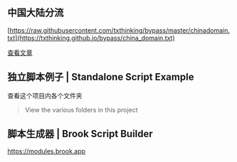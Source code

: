 ## 中国大陆分流

[https://raw.githubusercontent.com/txthinking/bypass/master/chinadomain.txt](https://txthinking.github.io/bypass/china_domain.txt)

[查看文章](https://www.txthinking.com/talks/articles/brook-china.article)

## 独立脚本例子 | Standalone Script Example

查看这个项目内各个文件夹
> View the various folders in this project

## 脚本生成器 | Brook Script Builder

https://modules.brook.app

